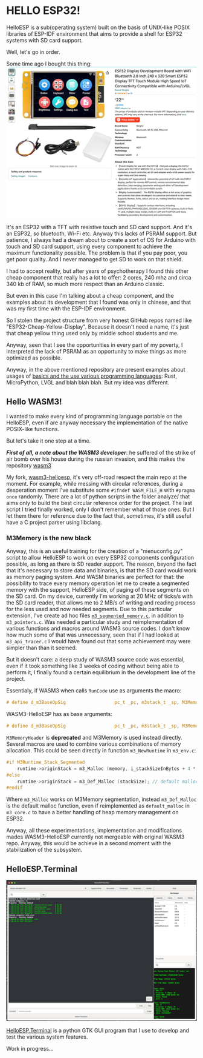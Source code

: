 # HELLO ESP32!
HelloESP is a sub(operating system) built on the basis of UNIX-like POSIX libraries of ESP-IDF environment that aims to provide a shell for ESP32 systems with SD card support. 

Well, let's go in order.

Some time ago I bought this thing:
![](https://github.com/cekkr/hello.esp32/blob/main/md-assets/product.jpg?raw=true)

It's an ESP32 with a TFT with resistive touch and SD card support. And it's an ESP32, so bluetooth, Wi-Fi etc. Anyway this lacks of PSRAM support. But patience, I always had a dream about to create a sort of OS for Arduino with touch and SD card support, using every component to achieve the maximum functionality possible. The problem is that if you pay poor, you get poor quality. And I never managed to get SD to work on that shield. 

I had to accept reality, but after years of psychotherapy I found this other cheap component that really has a lot to offer: 2 cores, 240 mhz and circa 340 kb of RAM, so much more respect than an Arduino classic.

But even in this case I'm talking about a cheap component, and the examples about its development that I found was only in chinese, and that was my first time with the ESP-IDF environment.

So I stolen the project structure from very honest GitHub repos named like "ESP32-Cheap-Yellow-Display". Because it doesn't need a name, it's just that cheap yellow thing used only by middle school students and me. 

Anyway, seen that I see the opportunities in every part of my poverty, I interpreted the lack of PSRAM as an opportunity to make things as more optimized as possible.

Anyway, in the above mentioned repository are present examples about usages of [basics and the use various programming languages](https://github.com/witnessmenow/ESP32-Cheap-Yellow-Display/tree/main/Examples): Rust, MicroPython, LVGL and blah blah blah. But my idea was different.

## Hello WASM3!
I wanted to make every kind of programming language portable on the HelloESP, even if are anyway necessary the implementation of the native POSIX-like functions. 

But let's take it one step at a time.

***First of all, a note about the WASM3 developer***: he suffered of the strike of air bomb over his house during the russian invasion, and this makes the repository [wasm3](https://github.com/wasm3/wasm3) 

My fork, [wasm3-helloesp](https://github.com/cekkr/wasm3-helloesp), it's very off-road respect the main repo at the moment. For example, while messing with circular references, during a desperation moment I've substitute some `#ifndef WASM_FILE_H` with `#pragma once` randomly.
There are a lot of python scripts in the folder analyze/ that aims only to build the best circular reference order for the project. The last script I tried finally worked, only I don't remember what of those ones. But I let them there for reference due to the fact that, sometimes, it's still useful have a C project parser using libclang.

### M3Memory is the new black
Anyway, this is an useful training for the creation of a "menuconfig.py" script to allow HelloESP to work on every ESP32 components configuration possible, as long as there is SD reader support. The reason, beyond the fact that it's necessary to store data and binaries, is that the SD card would work as memory paging system. And WASM binaries are perfect for that: the possibility to trace every memory operation let me to create a segmented memory with the support, HelloESP side, of paging of these segments on the SD card. On my device, currently I'm working at 20 MHz of ticks/s with the SD card reader, that allows me to 2 MB/s of writing and reading process for the less used and now needed segments. Due to this particular extension, I've create ad hoc files [`m3_segmented_memory.c`](https://github.com/cekkr/wasm3-helloesp/blob/main/source/m3_segmented_memory.h), in addition to `m3_pointers.c`. Was needed a particular study and reimplementation of various functions and macros around WASM3 source codes. I don't know how much some of that was unnecessary, seen that if I had looked at `m3_api_tracer.c` I would have found out that some achievement may were simpler than than it seemed.

But it doesn't care: a deep study of WASM3 source code was essential, even if it took something like 3 weeks of coding without being able to perform it, I finally found a certain equilibrium in the development line of the project.

Essentialy, if WASM3 when calls `RunCode` use as arguments the macro:

```c
# define d_m3BaseOpSig                  pc_t _pc, m3stack_t _sp, M3MemoryHeader * _mem, m3reg_t _r0
```

WASM3-HelloESP has as base arguments:

```c
# define d_m3BaseOpSig                  pc_t _pc, m3stack_t _sp, M3Memory * _mem, m3reg_t _r0
```

`M3MemoryHeader` is **deprecated** and M3Memory is used instead directly. Several macros are used to combine various combinations of memory allocation. This could be seen directly in function `m3_NewRuntime` in `m3_env.c`:

```c
#if M3Runtime_Stack_Segmented
    runtime->originStack = m3_Malloc (memory, i_stackSizeInBytes + 4 * sizeof (m3slot_t)); 
#else
	runtime->originStack = m3_Def_Malloc (stackSize); // default malloc
#endif 
```

Where `m3_Malloc` works on M3Memory segmentation, instead `m3_Def_Malloc` is the default malloc function, even if reimplemented as `default_malloc` in `m3_core.c` to have a better handling of heap memory management on ESP32.

Anyway, all these experimentations, implementation and modifications mades WASM3-HelloESP currently not mergeable with original WASM3 repo. Anyway, this would be achieve in a second moment with the stabilization of the subsystem.

## HelloESP.Terminal
![](https://github.com/cekkr/hello.esp32/blob/main/md-assets/hello-terminal.jpg?raw=true)

[HelloESP.Terminal](https://github.com/cekkr/helloesp.terminal) is a python GTK GUI program that I use to develop and test the various system features.

Work in progress...